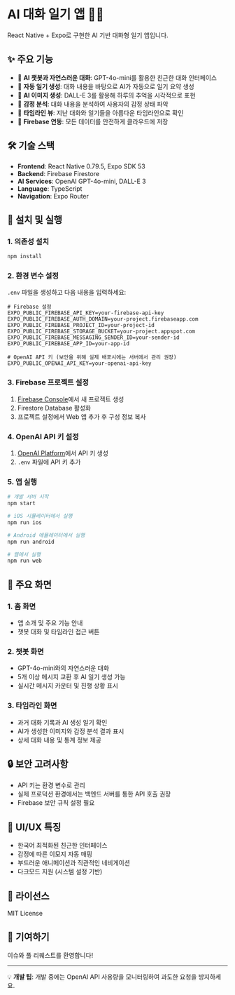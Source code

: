 # AI 대화 일기 앱 🤖📝

React Native + Expo로 구현한 AI 기반 대화형 일기 앱입니다.

## ✨ 주요 기능

- 🤖 **AI 챗봇과 자연스러운 대화**: GPT-4o-mini를 활용한 친근한 대화 인터페이스
- 📝 **자동 일기 생성**: 대화 내용을 바탕으로 AI가 자동으로 일기 요약 생성
- 🎨 **AI 이미지 생성**: DALL-E 3를 활용해 하루의 추억을 시각적으로 표현
- 🧠 **감정 분석**: 대화 내용을 분석하여 사용자의 감정 상태 파악
- 📅 **타임라인 뷰**: 지난 대화와 일기들을 아름다운 타임라인으로 확인
- 💾 **Firebase 연동**: 모든 데이터를 안전하게 클라우드에 저장

## 🛠 기술 스택

- **Frontend**: React Native 0.79.5, Expo SDK 53
- **Backend**: Firebase Firestore
- **AI Services**: OpenAI GPT-4o-mini, DALL-E 3
- **Language**: TypeScript
- **Navigation**: Expo Router

## 🚀 설치 및 실행

### 1. 의존성 설치
```bash
npm install
```

### 2. 환경 변수 설정
`.env` 파일을 생성하고 다음 내용을 입력하세요:

```env
# Firebase 설정
EXPO_PUBLIC_FIREBASE_API_KEY=your-firebase-api-key
EXPO_PUBLIC_FIREBASE_AUTH_DOMAIN=your-project.firebaseapp.com
EXPO_PUBLIC_FIREBASE_PROJECT_ID=your-project-id
EXPO_PUBLIC_FIREBASE_STORAGE_BUCKET=your-project.appspot.com
EXPO_PUBLIC_FIREBASE_MESSAGING_SENDER_ID=your-sender-id
EXPO_PUBLIC_FIREBASE_APP_ID=your-app-id

# OpenAI API 키 (보안을 위해 실제 배포시에는 서버에서 관리 권장)
EXPO_PUBLIC_OPENAI_API_KEY=your-openai-api-key
```

### 3. Firebase 프로젝트 설정
1. [Firebase Console](https://console.firebase.google.com/)에서 새 프로젝트 생성
2. Firestore Database 활성화
3. 프로젝트 설정에서 Web 앱 추가 후 구성 정보 복사

### 4. OpenAI API 키 설정
1. [OpenAI Platform](https://platform.openai.com/)에서 API 키 생성
2. `.env` 파일에 API 키 추가

### 5. 앱 실행
```bash
# 개발 서버 시작
npm start

# iOS 시뮬레이터에서 실행
npm run ios

# Android 에뮬레이터에서 실행
npm run android

# 웹에서 실행
npm run web
```

## 📱 주요 화면

### 1. 홈 화면
- 앱 소개 및 주요 기능 안내
- 챗봇 대화 및 타임라인 접근 버튼

### 2. 챗봇 화면
- GPT-4o-mini와의 자연스러운 대화
- 5개 이상 메시지 교환 후 AI 일기 생성 가능
- 실시간 메시지 카운터 및 진행 상황 표시

### 3. 타임라인 화면
- 과거 대화 기록과 AI 생성 일기 확인
- AI가 생성한 이미지와 감정 분석 결과 표시
- 상세 대화 내용 및 통계 정보 제공

## 🔒 보안 고려사항

- API 키는 환경 변수로 관리
- 실제 프로덕션 환경에서는 백엔드 서버를 통한 API 호출 권장
- Firebase 보안 규칙 설정 필요

## 🎨 UI/UX 특징

- 한국어 최적화된 친근한 인터페이스
- 감정에 따른 이모지 자동 매핑
- 부드러운 애니메이션과 직관적인 네비게이션
- 다크모드 지원 (시스템 설정 기반)

## 📄 라이선스

MIT License

## 🤝 기여하기

이슈와 풀 리퀘스트를 환영합니다!

---

💡 **개발 팁**: 개발 중에는 OpenAI API 사용량을 모니터링하여 과도한 요청을 방지하세요.